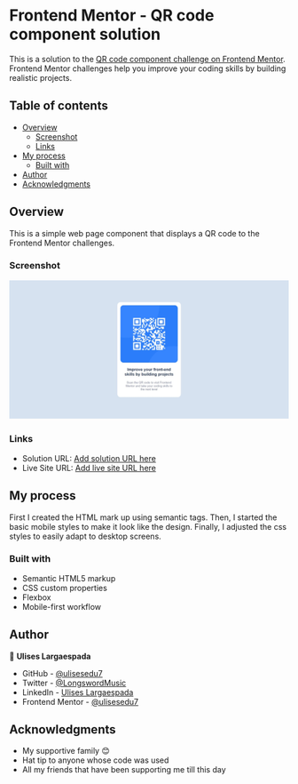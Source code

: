# Frontend Mentor - QR code component solution

This is a solution to the [QR code component challenge on Frontend Mentor](https://www.frontendmentor.io/challenges/qr-code-component-iux_sIO_H). Frontend Mentor challenges help you improve your coding skills by building realistic projects. 

## Table of contents

- [Overview](#overview)
  - [Screenshot](#screenshot)
  - [Links](#links)
- [My process](#my-process)
  - [Built with](#built-with)
- [Author](#author)
- [Acknowledgments](#acknowledgments)

## Overview
This is a simple web page component that displays a QR code to the Frontend Mentor challenges.

### Screenshot

![](./images/web-page-screenshot.jpeg)

### Links

- Solution URL: [Add solution URL here](https://github.com/ulisesedu7/qr-code-project)
- Live Site URL: [Add live site URL here](https://ulisesedu7.github.io/qr-code-project/)

## My process
First I created the HTML mark up using semantic tags. Then, I started the basic mobile styles to make it look like the design. Finally, I adjusted the css styles to easily adapt to desktop screens.

### Built with

- Semantic HTML5 markup
- CSS custom properties
- Flexbox
- Mobile-first workflow

## Author

👤 **Ulises Largaespada**

- GitHub - [@ulisesedu7](https://github.com/ulisesedu7)
- Twitter - [@LongswordMusic](https://twitter.com/LongswordMusic)
- LinkedIn - [Ulises Largaespada](https://www.linkedin.com/in/ulises-largaespada-45570b1a4/)
- Frontend Mentor - [@ulisesedu7](https://www.frontendmentor.io/profile/ulisesedu7)

## Acknowledgments

- My supportive family 😊
- Hat tip to anyone whose code was used
- All my friends that have been supporting me till this day
